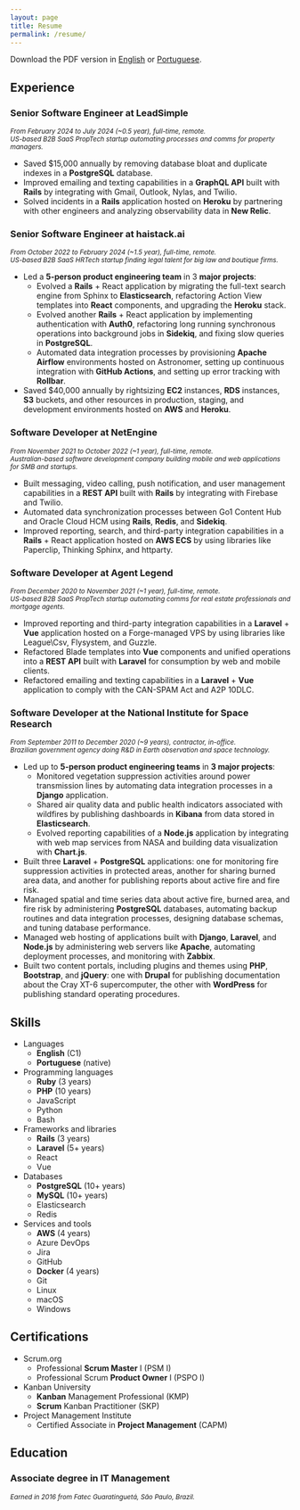 ```yaml
---
layout: page
title: Resume
permalink: /resume/
---
```


Download the PDF version in [English](/will-resume.pdf) or [Portuguese](/curriculo-will.pdf).

## Experience

### Senior Software Engineer at LeadSimple
<small>_From February 2024 to July 2024 (~0.5 year), full-time, remote._</small><br />
<small>_US-based B2B SaaS PropTech startup automating processes and comms for property managers._</small>

- Saved $15,000 annually by removing database bloat and duplicate indexes in a **PostgreSQL** database.
- Improved emailing and texting capabilities in a **GraphQL API** built with **Rails** by integrating with Gmail, Outlook, Nylas, and Twilio.
- Solved incidents in a **Rails** application hosted on **Heroku** by partnering with other engineers and analyzing observability data in **New Relic**.

### Senior Software Engineer at haistack.ai
<small>_From October 2022 to February 2024 (~1.5 year), full-time, remote._</small><br />
<small>_US-based B2B SaaS HRTech startup finding legal talent for big law and boutique firms._</small>

- Led a **5-person product engineering team** in 3 **major projects**:
  - Evolved a **Rails** + React application by migrating the full-text search engine from Sphinx to **Elasticsearch**, refactoring Action View templates into **React** components, and upgrading the **Heroku** stack.
  - Evolved another **Rails** + React application by implementing authentication with **Auth0**, refactoring long running synchronous operations into background jobs in **Sidekiq**, and fixing slow queries in **PostgreSQL**.
  - Automated data integration processes by provisioning **Apache Airflow** environments hosted on Astronomer, setting up continuous integration with **GitHub Actions**, and setting up error tracking with **Rollbar**.
- Saved $40,000 annually by rightsizing **EC2** instances, **RDS** instances, **S3** buckets, and other resources in production, staging, and development environments hosted on **AWS** and **Heroku**.

### Software Developer at NetEngine
<small>_From November 2021 to October 2022 (~1 year), full-time, remote._</small><br />
<small>_Australian-based software development company building mobile and web applications for SMB and startups._</small>

- Built messaging, video calling, push notification, and user management capabilities in a **REST API** built with **Rails** by integrating with Firebase and Twilio.
- Automated data synchronization processes between Go1 Content Hub and Oracle Cloud HCM using **Rails**, **Redis**, and **Sidekiq**.
- Improved reporting, search, and third-party integration capabilities in a **Rails** + React application hosted on **AWS ECS** by using libraries like Paperclip, Thinking Sphinx, and httparty.

### Software Developer at Agent Legend
<small>_From December 2020 to November 2021 (~1 year), full-time, remote._</small><br />
<small>_US-based B2B SaaS PropTech startup automating comms for real estate professionals and mortgage agents._</small>

- Improved reporting and third-party integration capabilities in a **Laravel** + **Vue** application hosted on a Forge-managed VPS by using libraries like League\Csv, Flysystem, and Guzzle.
- Refactored Blade templates into **Vue** components and unified operations into a **REST API** built with **Laravel** for consumption by web and mobile clients.
- Refactored emailing and texting capabilities in a **Laravel** + **Vue** application to comply with the CAN-SPAM Act and A2P 10DLC.

### Software Developer at the National Institute for Space Research
<small>_From September 2011 to December 2020 (~9 years), contractor, in-office._</small><br />
<small>_Brazilian government agency doing R&D in Earth observation and space technology._</small>

- Led up to **5-person product engineering teams** in **3 major projects**:
  - Monitored vegetation suppression activities around power transmission lines by automating data integration processes in a **Django** application.
  - Shared air quality data and public health indicators associated with wildfires by publishing dashboards in **Kibana** from data stored in **Elasticsearch**.
  - Evolved reporting capabilities of a **Node.js** application by integrating with web map services from NASA and building data visualization with **Chart.js**.
- Built three **Laravel** + **PostgreSQL** applications: one for monitoring fire suppression activities in protected areas, another for sharing burned area data, and another for publishing reports about active fire and fire risk.
- Managed spatial and time series data about active fire, burned area, and fire risk by administering **PostgreSQL** databases, automating backup routines and data integration processes, designing database schemas, and tuning database performance.
- Managed web hosting of applications built with **Django**, **Laravel**, and **Node.js** by administering web servers like **Apache**, automating deployment processes, and monitoring with **Zabbix**.
- Built two content portals, including plugins and themes using **PHP**, **Bootstrap**, and **jQuery**: one with **Drupal** for publishing documentation about the Cray XT-6 supercomputer, the other with **WordPress** for publishing standard operating procedures.

## Skills

- Languages
  - **English** (C1)
  - **Portuguese** (native)
- Programming languages
  - **Ruby** (3 years)
  - **PHP** (10 years)
  - JavaScript
  - Python
  - Bash
- Frameworks and libraries
  - **Rails** (3 years)
  - **Laravel** (5+ years)
  - React
  - Vue
- Databases
  - **PostgreSQL** (10+ years)
  - **MySQL** (10+ years)
  - Elasticsearch
  - Redis
- Services and tools
  - **AWS** (4 years)
  - Azure DevOps
  - Jira
  - GitHub
  - **Docker** (4 years)
  - Git
  - Linux
  - macOS
  - Windows

## Certifications

- Scrum.org
  - Professional **Scrum Master** I (PSM I)
  - Professional Scrum **Product Owner** I (PSPO I)
- Kanban University
  - **Kanban** Management Professional (KMP)
  - **Scrum** Kanban Practitioner (SKP)
- Project Management Institute
  - Certified Associate in **Project Management** (CAPM)

## Education

### Associate degree in IT Management
<small>_Earned in 2016 from Fatec Guaratinguetá, São Paulo, Brazil._</small>
